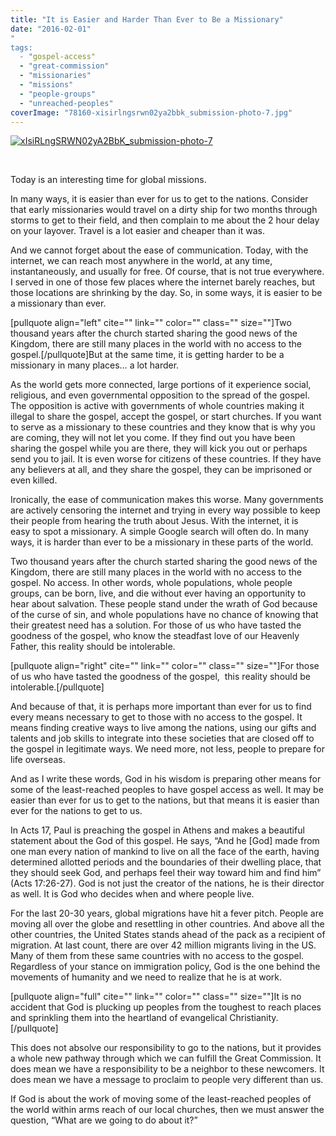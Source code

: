 ```yaml
---
title: "It is Easier and Harder Than Ever to Be a Missionary"
date: "2016-02-01"
"
tags: 
  - "gospel-access"
  - "great-commission"
  - "missionaries"
  - "missions"
  - "people-groups"
  - "unreached-peoples"
coverImage: "78160-xisirlngsrwn02ya2bbk_submission-photo-7.jpg"
---
```


[![xIsiRLngSRWN02yA2BbK_submission-photo-7](images/78160-xisirlngsrwn02ya2bbk_submission-photo-7.jpg)](https://keelancook.files.wordpress.com/2020/08/78160-xisirlngsrwn02ya2bbk_submission-photo-7.jpg)

 

Today is an interesting time for global missions.

In many ways, it is easier than ever for us to get to the nations. Consider that early missionaries would travel on a dirty ship for two months through storms to get to their field, and then complain to me about the 2 hour delay on your layover. Travel is a lot easier and cheaper than it was.

And we cannot forget about the ease of communication. Today, with the internet, we can reach most anywhere in the world, at any time, instantaneously, and usually for free. Of course, that is not true everywhere. I served in one of those few places where the internet barely reaches, but those locations are shrinking by the day. So, in some ways, it is easier to be a missionary than ever.

\[pullquote align="left" cite="" link="" color="" class="" size=""\]Two thousand years after the church started sharing the good news of the Kingdom, there are still many places in the world with no access to the gospel.\[/pullquote\]But at the same time, it is getting harder to be a missionary in many places… a lot harder.

As the world gets more connected, large portions of it experience social, religious, and even governmental opposition to the spread of the gospel. The opposition is active with governments of whole countries making it illegal to share the gospel, accept the gospel, or start churches. If you want to serve as a missionary to these countries and they know that is why you are coming, they will not let you come. If they find out you have been sharing the gospel while you are there, they will kick you out or perhaps send you to jail. It is even worse for citizens of these countries. If they have any believers at all, and they share the gospel, they can be imprisoned or even killed.

Ironically, the ease of communication makes this worse. Many governments are actively censoring the internet and trying in every way possible to keep their people from hearing the truth about Jesus. With the internet, it is easy to spot a missionary. A simple Google search will often do. In many ways, it is harder than ever to be a missionary in these parts of the world.

Two thousand years after the church started sharing the good news of the Kingdom, there are still many places in the world with no access to the gospel. No access. In other words, whole populations, whole people groups, can be born, live, and die without ever having an opportunity to hear about salvation. These people stand under the wrath of God because of the curse of sin, and whole populations have no chance of knowing that their greatest need has a solution. For those of us who have tasted the goodness of the gospel, who know the steadfast love of our Heavenly Father, this reality should be intolerable.

\[pullquote align="right" cite="" link="" color="" class="" size=""\]For those of us who have tasted the goodness of the gospel,  this reality should be intolerable.\[/pullquote\]

And because of that, it is perhaps more important than ever for us to find every means necessary to get to those with no access to the gospel. It means finding creative ways to live among the nations, using our gifts and talents and job skills to integrate into these societies that are closed off to the gospel in legitimate ways. We need more, not less, people to prepare for life overseas.

And as I write these words, God in his wisdom is preparing other means for some of the least-reached peoples to have gospel access as well. It may be easier than ever for us to get to the nations, but that means it is easier than ever for the nations to get to us.

In Acts 17, Paul is preaching the gospel in Athens and makes a beautiful statement about the God of this gospel. He says, “And he \[God\] made from one man every nation of mankind to live on all the face of the earth, having determined allotted periods and the boundaries of their dwelling place, that they should seek God, and perhaps feel their way toward him and find him” (Acts 17:26-27). God is not just the creator of the nations, he is their director as well. It is God who decides when and where people live.

For the last 20-30 years, global migrations have hit a fever pitch. People are moving all over the globe and resettling in other countries. And above all the other countries, the United States stands ahead of the pack as a recipient of migration. At last count, there are over 42 million migrants living in the US. Many of them from these same countries with no access to the gospel. Regardless of your stance on immigration policy, God is the one behind the movements of humanity and we need to realize that he is at work.

\[pullquote align="full" cite="" link="" color="" class="" size=""\]It is no accident that God is plucking up peoples from the toughest to reach places and sprinkling them into the heartland of evangelical Christianity.\[/pullquote\]

This does not absolve our responsibility to go to the nations, but it provides a whole new pathway through which we can fulfill the Great Commission. It does mean we have a responsibility to be a neighbor to these newcomers. It does mean we have a message to proclaim to people very different than us.

If God is about the work of moving some of the least-reached peoples of the world within arms reach of our local churches, then we must answer the question, “What are we going to do about it?”

